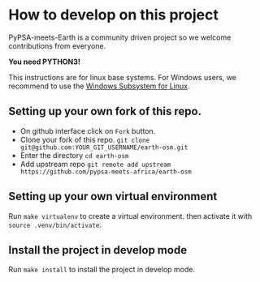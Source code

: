 # How to develop on this project

PyPSA-meets-Earth is a community driven project so we welcome contributions from everyone.

**You need PYTHON3!**

This instructions are for linux base systems.
For Windows users, we recommend to use the [Windows Subsystem for Linux](https://docs.microsoft.com/en-us/windows/wsl/install-win10).

## Setting up your own fork of this repo.

- On github interface click on `Fork` button.
- Clone your fork of this repo. `git clone git@github.com:YOUR_GIT_USERNAME/earth-osm.git`
- Enter the directory `cd earth-osm`
- Add upstream repo `git remote add upstream https://github.com/pypsa-meets-africa/earth-osm`

## Setting up your own virtual environment

Run `make virtualenv` to create a virtual environment.
then activate it with `source .venv/bin/activate`.

## Install the project in develop mode

Run `make install` to install the project in develop mode.

